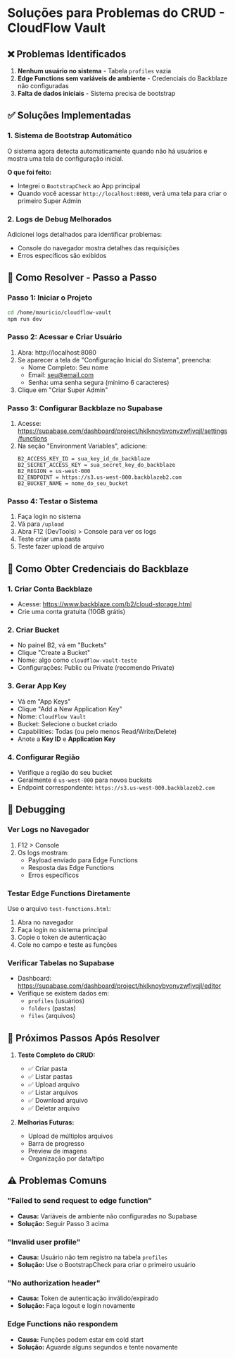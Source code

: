 # Soluções para Problemas do CRUD - CloudFlow Vault

## ❌ Problemas Identificados

1. **Nenhum usuário no sistema** - Tabela `profiles` vazia
2. **Edge Functions sem variáveis de ambiente** - Credenciais do Backblaze não configuradas
3. **Falta de dados iniciais** - Sistema precisa de bootstrap

## ✅ Soluções Implementadas

### 1. Sistema de Bootstrap Automático

O sistema agora detecta automaticamente quando não há usuários e mostra uma tela de configuração inicial.

**O que foi feito:**
- Integrei o `BootstrapCheck` ao App principal
- Quando você acessar `http://localhost:8080`, verá uma tela para criar o primeiro Super Admin

### 2. Logs de Debug Melhorados

Adicionei logs detalhados para identificar problemas:
- Console do navegador mostra detalhes das requisições
- Erros específicos são exibidos

## 🚀 Como Resolver - Passo a Passo

### Passo 1: Iniciar o Projeto
```bash
cd /home/mauricio/cloudflow-vault
npm run dev
```

### Passo 2: Acessar e Criar Usuário
1. Abra: http://localhost:8080
2. Se aparecer a tela de "Configuração Inicial do Sistema", preencha:
   - Nome Completo: Seu nome
   - Email: seu@email.com
   - Senha: uma senha segura (mínimo 6 caracteres)
3. Clique em "Criar Super Admin"

### Passo 3: Configurar Backblaze no Supabase
1. Acesse: https://supabase.com/dashboard/project/hklknoybvonvzwfjvqjl/settings/functions
2. Na seção "Environment Variables", adicione:
   ```
   B2_ACCESS_KEY_ID = sua_key_id_do_backblaze
   B2_SECRET_ACCESS_KEY = sua_secret_key_do_backblaze
   B2_REGION = us-west-000
   B2_ENDPOINT = https://s3.us-west-000.backblazeb2.com
   B2_BUCKET_NAME = nome_do_seu_bucket
   ```

### Passo 4: Testar o Sistema
1. Faça login no sistema
2. Vá para `/upload`
3. Abra F12 (DevTools) > Console para ver os logs
4. Teste criar uma pasta
5. Teste fazer upload de arquivo

## 🔧 Como Obter Credenciais do Backblaze

### 1. Criar Conta Backblaze
- Acesse: https://www.backblaze.com/b2/cloud-storage.html
- Crie uma conta gratuita (10GB grátis)

### 2. Criar Bucket
- No painel B2, vá em "Buckets"
- Clique "Create a Bucket"
- Nome: algo como `cloudflow-vault-teste`
- Configurações: Public ou Private (recomendo Private)

### 3. Gerar App Key
- Vá em "App Keys"
- Clique "Add a New Application Key"
- Nome: `CloudFlow Vault`
- Bucket: Selecione o bucket criado
- Capabilities: Todas (ou pelo menos Read/Write/Delete)
- Anote a **Key ID** e **Application Key**

### 4. Configurar Região
- Verifique a região do seu bucket
- Geralmente é `us-west-000` para novos buckets
- Endpoint correspondente: `https://s3.us-west-000.backblazeb2.com`

## 🐛 Debugging

### Ver Logs no Navegador
1. F12 > Console
2. Os logs mostram:
   - Payload enviado para Edge Functions
   - Resposta das Edge Functions
   - Erros específicos

### Testar Edge Functions Diretamente
Use o arquivo `test-functions.html`:
1. Abra no navegador
2. Faça login no sistema principal
3. Copie o token de autenticação
4. Cole no campo e teste as funções

### Verificar Tabelas no Supabase
- Dashboard: https://supabase.com/dashboard/project/hklknoybvonvzwfjvqjl/editor
- Verifique se existem dados em:
  - `profiles` (usuários)
  - `folders` (pastas)
  - `files` (arquivos)

## 📝 Próximos Passos Após Resolver

1. **Teste Completo do CRUD:**
   - ✅ Criar pasta
   - ✅ Listar pastas
   - ✅ Upload arquivo
   - ✅ Listar arquivos
   - ✅ Download arquivo
   - ✅ Deletar arquivo

2. **Melhorias Futuras:**
   - Upload de múltiplos arquivos
   - Barra de progresso
   - Preview de imagens
   - Organização por data/tipo

## ⚠️ Problemas Comuns

### "Failed to send request to edge function"
- **Causa:** Variáveis de ambiente não configuradas no Supabase
- **Solução:** Seguir Passo 3 acima

### "Invalid user profile"
- **Causa:** Usuário não tem registro na tabela `profiles`
- **Solução:** Use o BootstrapCheck para criar o primeiro usuário

### "No authorization header"
- **Causa:** Token de autenticação inválido/expirado
- **Solução:** Faça logout e login novamente

### Edge Functions não respondem
- **Causa:** Funções podem estar em cold start
- **Solução:** Aguarde alguns segundos e tente novamente
